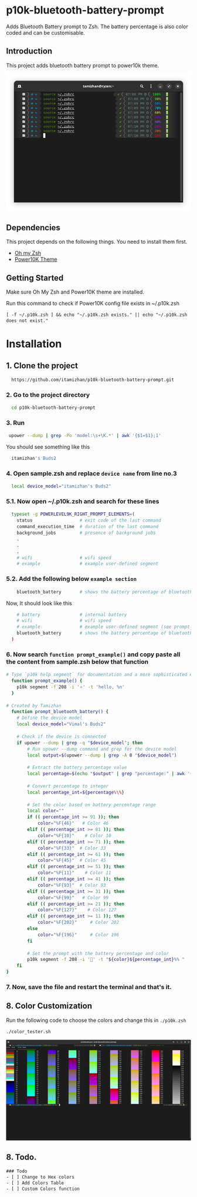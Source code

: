 # p10k-bluetooth-battery-prompt

Adds Bluetooth Battery prompt to Zsh. The battery percentage is also color coded and can be customisable.

## Introduction

This project adds bluetooth battery prompt to power10k theme.

![App Screenshot](https://github.com/itamizhan/p10k-bluetooth-battery-prompt/blob/main/screenshots/screenshot_01.png)

## Dependencies

This project depends on the following things. You need to install them first.

- [Oh my Zsh](https://github.com/ohmyzsh/ohmyzsh/)
- [Power10K Theme](https://github.com/romkatv/powerlevel10k)

## Getting Started

Make sure Oh My Zsh and Power10K theme are installed.

Run this command to check if Power10K config file exists in ~/.p10k.zsh

```shell
[ -f ~/.p10k.zsh ] && echo "~/.p10k.zsh exists." || echo "~/.p10k.zsh does not exist."
```

# Installation

## 1. Clone the project

```bash
  https://github.com/itamizhan/p10k-bluetooth-battery-prompt.git
```

### 2. Go to the project directory

```bash
  cd p10k-bluetooth-battery-prompt
```

### 3. Run

```bash
 upower --dump | grep -Po 'model:\s+\K.*' | awk '{$1=$1};1'
```

You should see something like this

```bash
  itamizhan's Buds2
```

### 4. Open sample.zsh and replace `device name` from line no.3

```bash
  local device_model="itamizhan's Buds2"
```

### 5.1. Now open ~/.p10k.zsh and search for these lines

```bash
  typeset -g POWERLEVEL9K_RIGHT_PROMPT_ELEMENTS=(
    status                  # exit code of the last command
    command_execution_time  # duration of the last command
    background_jobs         # presence of background jobs
    .
    .
    .
    # wifi                  # wifi speed
    # example               # example user-defined segment
```

### 5.2. Add the following below `example section`

```bash
    bluetooth_battery       # shows the battery percentage of bluetooth device
```

Now, It should look like this

```bash
    # battery               # internal battery
    # wifi                  # wifi speed
    # example               # example user-defined segment (see prompt_example function below)
    bluetooth_battery       # shows the battery percentage of bluetooth device
  )
```

### 6. Now search `function prompt_example()` and copy paste all the content from sample.zsh below that function

```bash
# Type `p10k help segment` for documentation and a more sophisticated example.
  function prompt_example() {
    p10k segment -f 208 -i '⭐' -t 'hello, %n'
  }

# Created by Tamizhan
  function prompt_bluetooth_battery() {
    # Define the device model
    local device_model="Vimal's Buds2"
  
    # Check if the device is connected
    if upower --dump | grep -q "$device_model"; then
        # Run upower --dump command and grep for the device model
        local output=$(upower --dump | grep -A 8 "$device_model")
  
        # Extract the battery percentage value
        local percentage=$(echo "$output" | grep "percentage:" | awk '{print $2}')
  
        # Convert percentage to integer
        local percentage_int=${percentage%\%}
   
        # Set the color based on battery percentage range
        local color=""
        if (( percentage_int >= 91 )); then
            color="%F{46}"   # Color 46
        elif (( percentage_int >= 81 )); then
            color="%F{10}"    # Color 10
        elif (( percentage_int >= 71 )); then
            color="%F{33}"  # Color 33
        elif (( percentage_int >= 61 )); then
            color="%F{45}"  # Color 45
        elif (( percentage_int >= 51 )); then
            color="%F{11}"    # Color 11
        elif (( percentage_int >= 41 )); then
            color="%F{93}"  # Color 93
        elif (( percentage_int >= 31 )); then
            color="%F{99}"   # Color 99
        elif (( percentage_int >= 21 )); then
            color="%F{127}"    # Color 127
        elif (( percentage_int >= 11 )); then
            color="%F{202}"     # Color 202
        else
            color="%F{196}"     # Color 196
        fi
  
        # Set the prompt with the battery percentage and color
        p10k segment -f 208 -i '🔋' -t "${color}${percentage_int}%% "
    fi
}

```

### 7. Now, save the file and restart the terminal and that's it.

## 8. Color Customization

Run the following code to choose the colors and change this in `./p10k.zsh`

```bash
./color_tester.sh
```
![App Screenshot](https://github.com/itamizhan/p10k-bluetooth-battery-prompt/blob/main/screenshots/screenshot_02.png)

## 8. Todo.

```[tasklist]
### Todo
- [ ] Change to Hex colors
- [ ] Add Colors Table
- [ ] Custom Colors function

```
